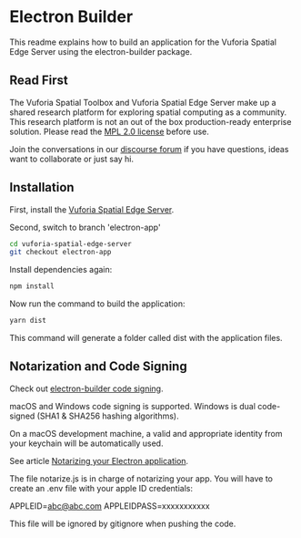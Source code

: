 # Electron Builder

This readme explains how to build an application for the Vuforia Spatial Edge Server using the electron-builder package.

## Read First
The Vuforia Spatial Toolbox and Vuforia Spatial Edge Server make up a shared research platform for exploring spatial computing as a community. This research platform is not an out of the box production-ready enterprise solution. Please read the [MPL 2.0 license](LICENSE) before use.

Join the conversations in our [discourse forum](https://forum.spatialtoolbox.vuforia.com) if you have questions, ideas want to collaborate or just say hi.


## Installation

First, install the [Vuforia Spatial Edge Server](README.md).

Second, switch to branch 'electron-app'

```bash
cd vuforia-spatial-edge-server
git checkout electron-app
```

Install dependencies again:

```bash
npm install
```

Now run the command to build the application:

```bash
yarn dist
```

This command will generate a folder called dist with the application files.


## Notarization and Code Signing

Check out [electron-builder code signing](https://www.electron.build/code-signing).

macOS and Windows code signing is supported. Windows is dual code-signed (SHA1 & SHA256 hashing algorithms).

On a macOS development machine, a valid and appropriate identity from your keychain will be automatically used.

See article [Notarizing your Electron application](https://kilianvalkhof.com/2019/electron/notarizing-your-electron-application/).

The file notarize.js is in charge of notarizing your app.
You will have to create an .env file with your apple ID credentials:

APPLEID=abc@abc.com
APPLEIDPASS=xxxxxxxxxxx

This file will be ignored by gitignore when pushing the code.
